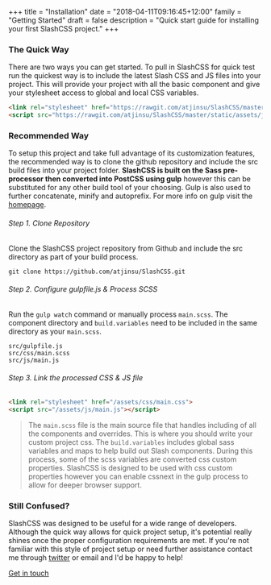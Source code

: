 +++
title = "Installation"
date = "2018-04-11T09:16:45+12:00"
family = "Getting Started"
draft = false
description = "Quick start guide for installing your first SlashCSS project."
+++

### The Quick Way

There are two ways you can get started. To pull in SlashCSS for quick test run the quickest way is to include the latest Slash CSS and JS files into your project. This will provide your project with all the basic component and give your stylesheet access to global and local CSS variables.

```html
<link rel="stylesheet" href="https://rawgit.com/atjinsu/SlashCSS/master/static/assets/css/main.css">
<script src="https://rawgit.com/atjinsu/SlashCSS/master/static/assets/js/main.js"></script>
```

### Recommended Way

To setup this project and take full advantage of its customization features, the recommended way is to clone the github repository and include the src build files into your project folder. **SlashCSS is built on the Sass pre-processor then converted into PostCSS using gulp** however this can be substituted for any other build tool of your choosing. Gulp is also used to further concatenate, minify and autoprefix. For more info on gulp visit the [homepage](https://gulpjs.com/).

###### Step 1. Clone Repository

Clone the SlashCSS project repository from Github and include the src directory as part of your build process.

```terminal
git clone https://github.com/atjinsu/SlashCSS.git
```

###### Step 2. Configure gulpfile.js & Process SCSS

Run the `gulp watch` command or manually process `main.scss`. The component directory and `build.variables` need to be included in the same directory as your `main.scss`.

```terminal
src/gulpfile.js
src/css/main.scss
src/js/main.js
```

###### Step 3. Link the processed CSS & JS file

```html
<link rel="stylesheet" href="/assets/css/main.css">
<script src="/assets/js/main.js"></script>
```

> The `main.scss` file is the main source file that handles including of all the components and overrides. This is where you should write your custom project css. The `build.variables` includes global sass variables and maps to help build out Slash components. During this process, some of the scss variables are converted css custom properties. SlashCSS is designed to be used with css custom properties however you can enable cssnext in the gulp process to allow for deeper browser support.

### Still Confused?

SlashCSS was designed to be useful for a wide range of developers. Although the quick way allows for quick project setup, it's potential really shines once the proper configuration requirements are met. If you're not familiar with this style of project setup or need further assistance contact me through [twitter](https://twitter.com/SlashCSS/) or email and I'd be happy to help!

<a href="mailto:made@slashcss.com" class="button button-style:outline font-size:body font-case:none color:grey">
  <i class="fas fa-envelope margin-right:u2"></i>
  Get in touch
</a>
